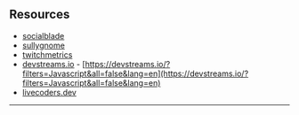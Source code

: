 ## Resources

- [socialblade](https://www.socialblade.com)
- [sullygnome](https://www.sullygnome.com)
- [twitchmetrics](https://www.twitchmetrics.net/)
- [devstreams.io](https://www.devstreams.io) - [https://devstreams.io/?filters=Javascript&all=false&lang=en](https://devstreams.io/?filters=Javascript&all=false&lang=en)
- [livecoders.dev](https://livecoders.dev)

<style>
/* Global Styles go here */



</style>

---
